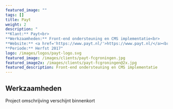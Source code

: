 ```yaml
---
featured_image: ""
tags: []
title: Payt
weight: 2
description: "
**Klant:** Payt<br> 
**Werkzaamheden:** Front-end ondersteuning en CMS implementatie<br> 
**Website:** <a href='https://www.payt.nl/'>https://www.payt.nl/</a><br>
**Periode:** Herfst 2017"
logo: /images/logos/payt-logo.svg
featured_image: /images/clients/payt-fcgroningen.jpg
featured_image2x: /images/clients/payt-fcgroningen@2x.jpg
featured_description: Front-end ondersteuning en CMS implementatie
---
```


<div class="layout p10-t p3-lr m10-b">
  <div class="w-large">
    <h2 class="f2 m2-b">Werkzaamheden</h2>
    <p>Project omschrijving verschijnt binnenkort </p>
  </div>
</div>
